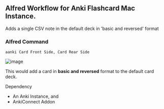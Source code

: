 ## Alfred Workflow for Anki Flashcard Mac Instance.
Adds a single CSV note in the default deck in 'basic and reversed' format

### Alfred Command
`aanki Card Front Side, Card Rear Side`

![image](https://user-images.githubusercontent.com/2179623/132340069-ac66d0bc-7098-4e30-a4fd-58c1312b2ba6.png)

This would add a card in **basic and reversed** format to the default card deck.

Dependency
- An Anki Instance, and
- AnkiConnect Addon
